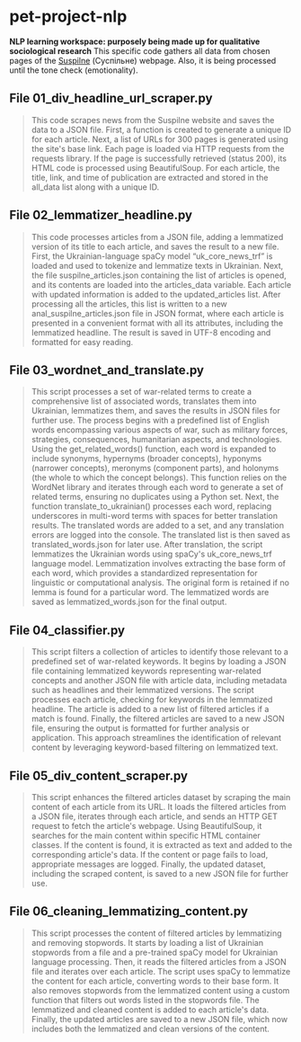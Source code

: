 # pet-project-nlp

**NLP learning workspace: purposely being made up for qualitative sociological research**
This specific code gathers all data from chosen pages of the [Suspilne](https://suspilne.media/latest/) (Суспільне) webpage. Also, it is being processed until the tone check (emotionality).

## File 01_div_headline_url_scraper.py

> This code scrapes news from the Suspilne website and saves the data to a JSON file. First, a function is created to generate a unique ID for each article. Next, a list of URLs for 300 pages is generated using the site's base link. Each page is loaded via HTTP requests from the requests library. If the page is successfully retrieved (status 200), its HTML code is processed using BeautifulSoup. For each article, the title, link, and time of publication are extracted and stored in the all_data list along with a unique ID.

## File 02_lemmatizer_headline.py

> This code processes articles from a JSON file, adding a lemmatized version of its title to each article, and saves the result to a new file. First, the Ukrainian-language spaCy model “uk_core_news_trf” is loaded and used to tokenize and lemmatize texts in Ukrainian. Next, the file suspilne_articles.json containing the list of articles is opened, and its contents are loaded into the articles_data variable. Each article with updated information is added to the updated_articles list. After processing all the articles, this list is written to a new anal_suspilne_articles.json file in JSON format, where each article is presented in a convenient format with all its attributes, including the lemmatized headline. The result is saved in UTF-8 encoding and formatted for easy reading.

## File 03_wordnet_and_translate.py

> This script processes a set of war-related terms to create a comprehensive list of associated words, translates them into Ukrainian, lemmatizes them, and saves the results in JSON files for further use. The process begins with a predefined list of English words encompassing various aspects of war, such as military forces, strategies, consequences, humanitarian aspects, and technologies. Using the get_related_words() function, each word is expanded to include synonyms, hypernyms (broader concepts), hyponyms (narrower concepts), meronyms (component parts), and holonyms (the whole to which the concept belongs). This function relies on the WordNet library and iterates through each word to generate a set of related terms, ensuring no duplicates using a Python set. Next, the function translate_to_ukrainian() processes each word, replacing underscores in multi-word terms with spaces for better translation results. The translated words are added to a set, and any translation errors are logged into the console. The translated list is then saved as translated_words.json for later use. After translation, the script lemmatizes the Ukrainian words using spaCy's uk_core_news_trf language model. Lemmatization involves extracting the base form of each word, which provides a standardized representation for linguistic or computational analysis. The original form is retained if no lemma is found for a particular word. The lemmatized words are saved as lemmatized_words.json for the final output.

## File 04_classifier.py

> This script filters a collection of articles to identify those relevant to a predefined set of war-related keywords. It begins by loading a JSON file containing lemmatized keywords representing war-related concepts and another JSON file with article data, including metadata such as headlines and their lemmatized versions. The script processes each article, checking for keywords in the lemmatized headline. The article is added to a new list of filtered articles if a match is found. Finally, the filtered articles are saved to a new JSON file, ensuring the output is formatted for further analysis or application. This approach streamlines the identification of relevant content by leveraging keyword-based filtering on lemmatized text.

## File 05_div_content_scraper.py

> This script enhances the filtered articles dataset by scraping the main content of each article from its URL. It loads the filtered articles from a JSON file, iterates through each article, and sends an HTTP GET request to fetch the article's webpage. Using BeautifulSoup, it searches for the main content within specific HTML container classes. If the content is found, it is extracted as text and added to the corresponding article's data. If the content or page fails to load, appropriate messages are logged. Finally, the updated dataset, including the scraped content, is saved to a new JSON file for further use.

## File 06_cleaning_lemmatizing_content.py

> This script processes the content of filtered articles by lemmatizing and removing stopwords. It starts by loading a list of Ukrainian stopwords from a file and a pre-trained spaCy model for Ukrainian language processing. Then, it reads the filtered articles from a JSON file and iterates over each article. The script uses spaCy to lemmatize the content for each article, converting words to their base form. It also removes stopwords from the lemmatized content using a custom function that filters out words listed in the stopwords file. The lemmatized and cleaned content is added to each article's data. Finally, the updated articles are saved to a new JSON file, which now includes both the lemmatized and clean versions of the content.
